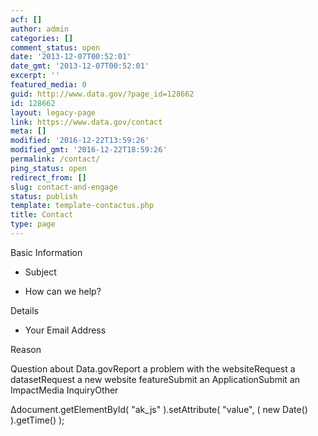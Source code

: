 ```yaml
---
acf: []
author: admin
categories: []
comment_status: open
date: '2013-12-07T00:52:01'
date_gmt: '2013-12-07T00:52:01'
excerpt: ''
featured_media: 0
guid: http://www.data.gov/?page_id=128662
id: 128662
layout: legacy-page
link: https://www.data.gov/contact
meta: []
modified: '2016-12-22T13:59:26'
modified_gmt: '2016-12-22T18:59:26'
permalink: /contact/
ping_status: open
redirect_from: []
slug: contact-and-engage
status: publish
template: template-contactus.php
title: Contact
type: page
---
```


 









  


Basic Information

* Subject  




* How can we help?  





Details

* Your Email Address  




Reason  

Question about Data.govReport a problem with the websiteRequest a datasetRequest a new website featureSubmit an ApplicationSubmit an ImpactMedia InquiryOther





Δdocument.getElementById( "ak\_js" ).setAttribute( "value", ( new Date() ).getTime() );


